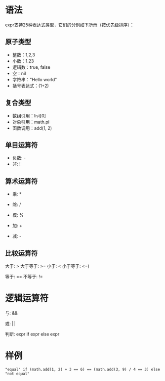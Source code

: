
# 语法

expr支持25种表达式类型，它们的分别如下所示（按优先级排序）：

## 原子类型

- 整数：1,2,3
- 小数：1.23
- 逻辑数：true, false
- 空：nil
- 字符串："Hello world"
- 括号表达式：(1+2)

## 复合类型

- 数组引用：list[0]
- 对象引用：math.pi
- 函数调用：add(1, 2)

## 单目运算符

- 负数: -
- 非: !

## 算术运算符

- 乘: *
- 除: /
- 模: %

- 加: +
- 减: -

## 比较运算符

大于: >
大于等于: >=
小于: <
小于等于: <=)

等于: ==
不等于: !=

# 逻辑运算符

与: &&

或: ||

判断: expr if expr else expr

# 样例

```
"equal" if (math.add(1, 2) + 3 == 6) == (math.add(3, 9) / 4 == 3) else "not equal"
```